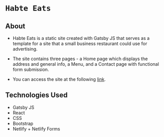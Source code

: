 # `Habte Eats`

## About

- Habte Eats is a static site created with Gatsby JS that serves as a template for a site that a small business restaurant could use for advertising.

- The site contains three pages - a Home page which displays the address and general info, a Menu, and a Contact page with functional form submission.

- You can access the site at the following [link](https://habte-eats.netlify.app/).

## Technologies Used

- Gatsby JS
- React
- CSS
- Bootstrap
- Netlify + Netlify Forms

